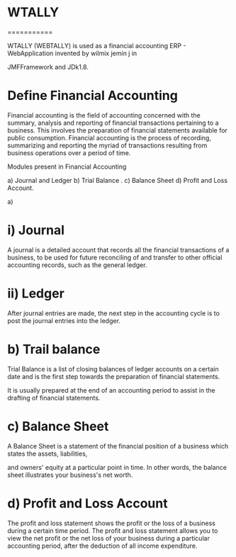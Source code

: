 # WTALLY
===========

WTALLY (WEBTALLY) is used   as  a  financial accounting  ERP - WebApplication  invented  by  wilmix  jemin j   in 

JMFFramework  and  JDk1.8.

Define  Financial  Accounting
==============================
Financial accounting is the field of accounting concerned with the summary, analysis and reporting of financial transactions pertaining to a business. This involves the preparation of financial statements available for public consumption.
Financial accounting is the process of recording, summarizing and reporting the myriad of transactions resulting from business operations over a period of time.

Modules   present  in Financial  Accounting

a)	 Journal   and Ledger 
b)	Trial  Balance .
c)	Balance Sheet 
d)	Profit  and  Loss  Account.



a) 

i) Journal 
===========

A journal is a detailed account that records all the financial transactions of a business, to be used for future reconciling of and
transfer to other official accounting records, such as the general ledger.


ii) Ledger
==========
After journal entries are made, the next step in the accounting cycle is to post the journal entries into the ledger. 


b)  Trail  balance
====================

Trial Balance is a list of closing balances of ledger accounts on a certain date and is the first step towards the preparation of financial statements.

It is usually prepared at the end of an accounting period to assist in the drafting of financial statements.

c)  Balance Sheet
================

A Balance Sheet is a statement of the financial position of a business which states the assets, liabilities,

and owners' equity at a particular point in time. In other words, the balance sheet illustrates your business's net worth.

d)  Profit  and  Loss  Account
 =============================
 
  The profit and loss statement shows the profit or the loss of a business during a certain time period. The profit and loss statement allows you to view the net profit or the net loss of your business 
  during a particular accounting period, after the deduction of all income expenditure.
  

